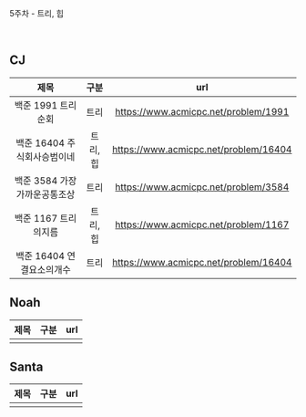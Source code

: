 5주차 - 트리, 힙  

</br>

## CJ

|제목|구분|url|
|:------:|:---:|:---:|
|백준 1991 트리순회|트리|https://www.acmicpc.net/problem/1991|
|백준 16404 주식회사승범이네|트리,힙|https://www.acmicpc.net/problem/16404|
|백준 3584 가장가까운공통조상|트리|https://www.acmicpc.net/problem/3584|
|백준 1167 트리의지름|트리,힙|https://www.acmicpc.net/problem/1167|
|백준 16404 연결요소의개수|트리|https://www.acmicpc.net/problem/16404|

## Noah

| 제목 | 구분 | url |
|:------:|:---:|:---:|
||||


## Santa

|제목|구분|url|
|:------:|:---:|:---:|
||||
